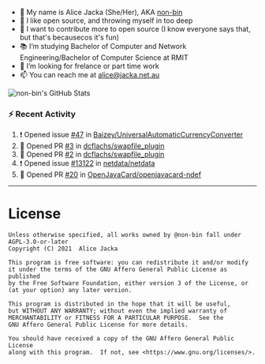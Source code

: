 - 👋 My name is Alice Jacka (She/Her), AKA [non-bin][website]
- 💞️ I like open source, and throwing myself in too deep
- 🌱 I want to contribute more to open source (I know everyone says that, but that's becausecos it's fun)
- 📚 I’m studying Bachelor of Computer and Network Engineering/Bachelor of Computer Science at RMIT
- 👀 I’m looking for frelance or part time work
- 📫 You can reach me at [alice@jacka.net.au][email]

<img alt="non-bin's GitHub Stats" src="https://github-readme-stats.vercel.app/api?username=non-bin&count_private=true&show_icons=true&theme=dark&hide_border=true" />

### :zap: Recent Activity

<!--START_SECTION:activity-->
1. ❗️ Opened issue [#47](https://github.com/Baizey/UniversalAutomaticCurrencyConverter/issues/47) in [Baizey/UniversalAutomaticCurrencyConverter](https://github.com/Baizey/UniversalAutomaticCurrencyConverter)
2. 💪 Opened PR [#3](https://github.com/dcflachs/swapfile_plugin/pull/3) in [dcflachs/swapfile_plugin](https://github.com/dcflachs/swapfile_plugin)
3. 💪 Opened PR [#2](https://github.com/dcflachs/swapfile_plugin/pull/2) in [dcflachs/swapfile_plugin](https://github.com/dcflachs/swapfile_plugin)
4. ❗️ Opened issue [#13122](https://github.com/netdata/netdata/issues/13122) in [netdata/netdata](https://github.com/netdata/netdata)
5. 💪 Opened PR [#20](https://github.com/OpenJavaCard/openjavacard-ndef/pull/20) in [OpenJavaCard/openjavacard-ndef](https://github.com/OpenJavaCard/openjavacard-ndef)
<!--END_SECTION:activity-->

---

# License

    Unless otherwise specified, all works owned by @non-bin fall under AGPL-3.0-or-later
    Copyright (C) 2021  Alice Jacka

    This program is free software: you can redistribute it and/or modify
    it under the terms of the GNU Affero General Public License as published
    by the Free Software Foundation, either version 3 of the License, or
    (at your option) any later version.

    This program is distributed in the hope that it will be useful,
    but WITHOUT ANY WARRANTY; without even the implied warranty of
    MERCHANTABILITY or FITNESS FOR A PARTICULAR PURPOSE.  See the
    GNU Affero General Public License for more details.

    You should have received a copy of the GNU Affero General Public License
    along with this program.  If not, see <https://www.gnu.org/licenses/>.
    
[website]: https://hihello.me/p/71c781e8-9bce-4bbe-923f-bb847fcbbebd "HiHello Card"
[email]: mailto:alice@jacka.net.au "alice@jacka.net.au"

<!--
**jamesgeorge007/jamesgeorge007** is a ✨ _special_ ✨ repository because its `README.md` (this file) appears on your GitHub profile.

Here are some ideas to get you started:

- 🌱 I’m currently learning ...
- 👯 I’m looking to collaborate on ...
- 🤔 I’m looking for help with ...
- 💬 Ask me about ...
- 😄 Pronouns: ...
- ⚡ Fun fact: ...
-->

